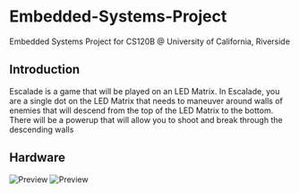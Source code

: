 # Embedded-Systems-Project
Embedded Systems Project for CS120B @ University of California, Riverside

## Introduction
Escalade is a game that will be played on an LED Matrix. In Escalade, you are a single dot on the LED Matrix that needs to maneuver around walls of enemies that will descend from the top of the LED Matrix to the bottom. There will be a powerup that will allow you to shoot and break through the descending walls

## Hardware
![Preview](https://github.com/Fyloh/Embedded-Systems-Project/tree/master/img/Board.png)
![Preview](https://github.com/Fyloh/Embedded-Systems-Project/tree/master/img/Game.png)
